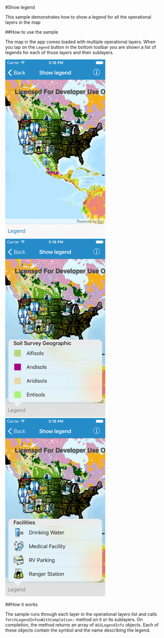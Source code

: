 #Show legend

This sample demonstrates how to show a legend for all the operational layers in the map

##How to use the sample

The map in the app comes loaded with multiple operational layers. When you tap on the `Legend` button in the bottom toolbar you are shown a list of legends for each of those layers and their sublayers.

![](image1.png)
![](image2.png)
![](image3.png)

##How it works

The sample runs through each layer in the operational layers list and calls `fetchLegendInfosWithCompletion:` method on it or its sublayers. On completion, the method returns an array of `AGSLegendInfo` objects. Each of these objects contain the symbol and the name describing the legend. 





